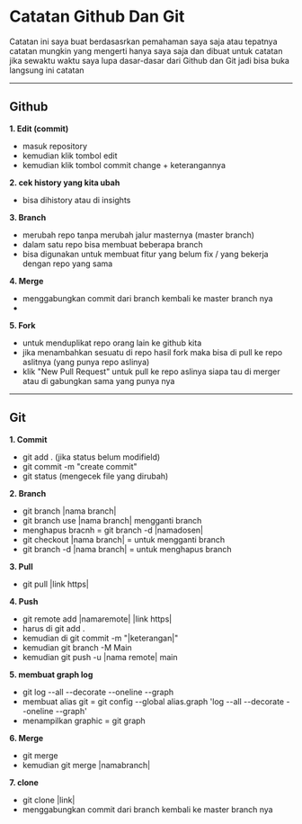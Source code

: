 # Catatan Github Dan Git

Catatan ini saya buat berdasasrkan pemahaman saya saja atau tepatnya catatan mungkin yang mengerti hanya saya saja dan dibuat untuk catatan jika sewaktu waktu saya lupa dasar-dasar dari Github dan Git jadi bisa buka langsung ini catatan 

----




Github
------
**1. Edit (commit)**
 - masuk repository
 - kemudian klik tombol edit
 - kemudian klik tombol commit change + keterangannya

**2. cek history yang kita ubah**
 - bisa dihistory atau di insights

**3. Branch**
 - merubah repo tanpa merubah jalur masternya (master branch)
 - dalam satu repo bisa membuat beberapa branch
 - bisa digunakan untuk membuat fitur yang belum fix / yang bekerja dengan repo yang sama
 
**4. Merge**
 - menggabungkan commit dari branch kembali ke master branch nya
 - 

**5. Fork**
 - untuk menduplikat repo orang lain ke github kita
 - jika menambahkan sesuatu di repo hasil fork maka bisa di pull ke repo aslitnya (yang punya repo aslinya)
 - klik "New Pull Request" untuk pull ke repo aslinya siapa tau di merger atau di gabungkan sama yang punya nya

----



Git
----
**1. Commit**
 - git add . (jika status belum modifield)
 - git commit -m "create commit"
 - git status (mengecek file yang dirubah)
 
**2. Branch**
 - git branch |nama branch|
 - git branch use |nama branch| mengganti branch
 - menghapus bracnh = git branch -d |namadosen|
 - git checkout |nama branch| = untuk mengganti branch
 - git branch -d |nama branch| = untuk menghapus branch
 
**3. Pull**
 - git pull |link https|
 
**4. Push**
 - git remote add |namaremote| |link https|
 - harus di git add . 
 - kemudian di git commit -m "|keterangan|"
 - kemudian git branch -M Main
 - kemudian git push -u |nama remote| main
 
**5. membuat graph log**
 - git log --all --decorate --oneline --graph
 - membuat alias git = git config --global alias.graph 'log --all --decorate --oneline --graph'
 - menampilkan graphic = git graph
 
**6. Merge**
 - git merge
 - kemudian git merge |namabranch|

**7. clone**
 - git clone |link|
 - menggabungkan commit dari branch kembali ke master branch nya
